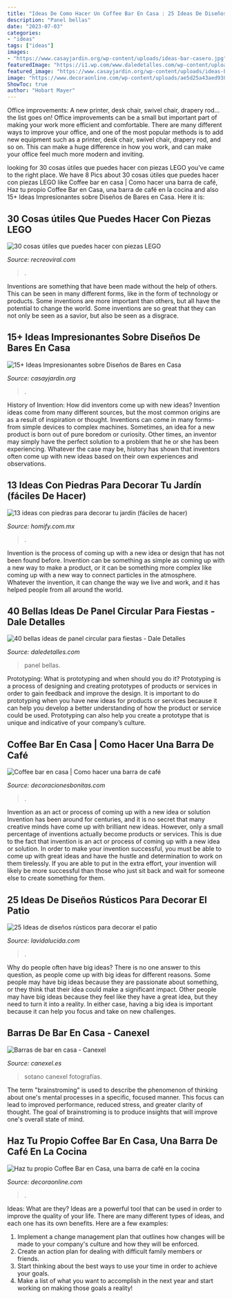 ```yaml
---
title: "Ideas De Como Hacer Un Coffee Bar En Casa : 25 Ideas De Diseños Rústicos Para Decorar El Patio"
description: "Panel bellas"
date: "2023-07-03"
categories:
- "ideas"
tags: ["ideas"]
images:
- "https://www.casayjardin.org/wp-content/uploads/ideas-bar-casero.jpg"
featuredImage: "https://i1.wp.com/www.daledetalles.com/wp-content/uploads/2020/03/panel-circular-para-fiestas47.jpg?resize=550%2C688&amp;ssl=1"
featured_image: "https://www.casayjardin.org/wp-content/uploads/ideas-bar-casero.jpg"
image: "https://www.decoraonline.com/wp-content/uploads/ae5d25a43aed9383645528b476c62c68.jpg"
ShowToc: true
author: "Hobart Mayer"
---
```



Office improvements: A new printer, desk chair, swivel chair, drapery rod... the list goes on!
Office improvements can be a small but important part of making your work more efficient and comfortable. There are many different ways to improve your office, and one of the most popular methods is to add new equipment such as a printer, desk chair, swivel chair, drapery rod, and so on. This can make a huge difference in how you work, and can make your office feel much more modern and inviting.

	

		
looking for 30 cosas útiles que puedes hacer con piezas LEGO you've came to the right place. We have 8 Pics about 30 cosas útiles que puedes hacer con piezas LEGO like Coffee bar en casa | Como hacer una barra de café, Haz tu propio Coffee Bar en Casa, una barra de café en la cocina and also 15+ Ideas Impresionantes sobre Diseños de Bares en Casa. Here it is:
		
    
## 30 Cosas útiles Que Puedes Hacer Con Piezas LEGO

<img loading=lazy src="https://www.recreoviral.com/wp-content/uploads/2015/10/cosas-que-puedes-hacer-con-Lego-12.jpg" onerror="this.onerror=null;this.src='https://tse4.mm.bing.net/th?id=OIP.rzhdOnbSZFjV4QFVoBDovAHaLJ&amp;pid=15.1';" alt="30 cosas útiles que puedes hacer con piezas LEGO">

_Source: recreoviral.com_

>. 

	

Inventions are something that have been made without the help of others. This can be seen in many different forms, like in the form of technology or products. Some inventions are more important than others, but all have the potential to change the world. Some inventions are so great that they can not only be seen as a savior, but also be seen as a disgrace.

    
## 15+ Ideas Impresionantes Sobre Diseños De Bares En Casa

<img loading=lazy src="https://www.casayjardin.org/wp-content/uploads/ideas-bar-casero.jpg" onerror="this.onerror=null;this.src='https://tse3.mm.bing.net/th?id=OIP.Ie5DZ-IjZ_FaErX0PqygLgHaEc&amp;pid=15.1';" alt="15+ Ideas Impresionantes sobre Diseños de Bares en Casa">

_Source: casayjardin.org_

>. 

	

History of Invention: How did inventors come up with new ideas?
Invention ideas come from many different sources, but the most common origins are as a result of inspiration or thought. Inventions can come in many forms- from simple devices to complex machines. Sometimes, an idea for a new product is born out of pure boredom or curiosity. Other times, an inventor may simply have the perfect solution to a problem that he or she has been experiencing. Whatever the case may be, history has shown that inventors often come up with new ideas based on their own experiences and observations.

    
## 13 Ideas Con Piedras Para Decorar Tu Jardín (fáciles De Hacer)

<img loading=lazy src="https://images.homify.com/images/a_0,c_fit,f_auto,q_auto,w_1108/v1470154153/p/photo/image/1609369/M-_8442_-_Erika_Winters_Desing_-_D/fotos-de-de-estilo-de.jpg" onerror="this.onerror=null;this.src='https://tse1.mm.bing.net/th?id=OIP.Ui8NhS26mDKPGrR2lxXlFAHaE5&amp;pid=15.1';" alt="13 ideas con piedras para decorar tu jardín (fáciles de hacer)">

_Source: homify.com.mx_

>. 

	

Invention is the process of coming up with a new idea or design that has not been found before. Invention can be something as simple as coming up with a new way to make a product, or it can be something more complex like coming up with a new way to connect particles in the atmosphere. Whatever the invention, it can change the way we live and work, and it has helped people from all around the world.

    
## 40 Bellas Ideas De Panel Circular Para Fiestas - Dale Detalles

<img loading=lazy src="https://i1.wp.com/www.daledetalles.com/wp-content/uploads/2020/03/panel-circular-para-fiestas47.jpg?resize=550%2C688&amp;ssl=1" onerror="this.onerror=null;this.src='https://tse3.mm.bing.net/th?id=OIP.j8OggQaxfJMD604IFzV9rAHaJQ&amp;pid=15.1';" alt="40 bellas ideas de panel circular para fiestas - Dale Detalles">

_Source: daledetalles.com_

>panel bellas. 

	

Prototyping: What is prototyping and when should you do it?
Prototyping is a process of designing and creating prototypes of products or services in order to gain feedback and improve the design. It is important to do prototyping when you have new ideas for products or services because it can help you develop a better understanding of how the product or service could be used. Prototyping can also help you create a prototype that is unique and indicative of your company’s culture.

    
## Coffee Bar En Casa | Como Hacer Una Barra De Café

<img loading=lazy src="https://decoracionesbonitas.com/wp-content/uploads/2020/04/decoracion-de-coffee-bar-sencillo.jpg" onerror="this.onerror=null;this.src='https://tse4.mm.bing.net/th?id=OIP.7RF_laCuQ1fctNVDdPZZJAHaJ4&amp;pid=15.1';" alt="Coffee bar en casa | Como hacer una barra de café">

_Source: decoracionesbonitas.com_

>. 

	

Invention as an act or process of coming up with a new idea or solution
Invention has been around for centuries, and it is no secret that many creative minds have come up with brilliant new ideas. However, only a small percentage of inventions actually become products or services. This is due to the fact that invention is an act or process of coming up with a new idea or solution. In order to make your invention successful, you must be able to come up with great ideas and have the hustle and determination to work on them tirelessly. If you are able to put in the extra effort, your invention will likely be more successful than those who just sit back and wait for someone else to create something for them.

    
## 25 Ideas De Diseños Rústicos Para Decorar El Patio

<img loading=lazy src="https://www.lavidalucida.com/wp-content/uploads/2014/07/cty5vhwokh8ldbpo17l8517f3b1b8dc00.jpg" onerror="this.onerror=null;this.src='https://tse3.mm.bing.net/th?id=OIP.NOJVgXTTmakyJMRzvyF2tQHaH5&amp;pid=15.1';" alt="25 Ideas de diseños rústicos para decorar el patio">

_Source: lavidalucida.com_

>. 

	

Why do people often have big ideas?
There is no one answer to this question, as people come up with big ideas for different reasons. Some people may have big ideas because they are passionate about something, or they think that their idea could make a significant impact. Other people may have big ideas because they feel like they have a great idea, but they need to turn it into a reality. In either case, having a big idea is important because it can help you focus and take on new challenges.

    
## Barras De Bar En Casa - Canexel

<img loading=lazy src="https://www.canexel.es/wp-content/uploads/2015/02/bar-clasico-en-sotano.jpg" onerror="this.onerror=null;this.src='https://tse1.mm.bing.net/th?id=OIP.3YWom73BqeQMWImi6tc_zAHaEc&amp;pid=15.1';" alt="Barras de bar en casa - Canexel">

_Source: canexel.es_

>sotano canexel fotografías. 

	

The term "brainstroming" is used to describe the phenomenon of thinking about one's mental processes in a specific, focused manner. This focus can lead to improved performance, reduced stress, and greater clarity of thought. The goal of brainstroming is to produce insights that will improve one's overall state of mind.

    
## Haz Tu Propio Coffee Bar En Casa, Una Barra De Café En La Cocina

<img loading=lazy src="https://www.decoraonline.com/wp-content/uploads/ae5d25a43aed9383645528b476c62c68.jpg" onerror="this.onerror=null;this.src='https://tse3.mm.bing.net/th?id=OIP.QKAOAD_wNbcnRBLZn4cblAHaHa&amp;pid=15.1';" alt="Haz tu propio Coffee Bar en Casa, una barra de café en la cocina">

_Source: decoraonline.com_

>. 

	

Ideas: What are they?
Ideas are a powerful tool that can be used in order to improve the quality of your life. There are many different types of ideas, and each one has its own benefits. Here are a few examples: 
1. Implement a change management plan that outlines how changes will be made to your company's culture and how they will be enforced. 
2. Create an action plan for dealing with difficult family members or friends. 
3. Start thinking about the best ways to use your time in order to achieve your goals. 
4. Make a list of what you want to accomplish in the next year and start working on making those goals a reality!


